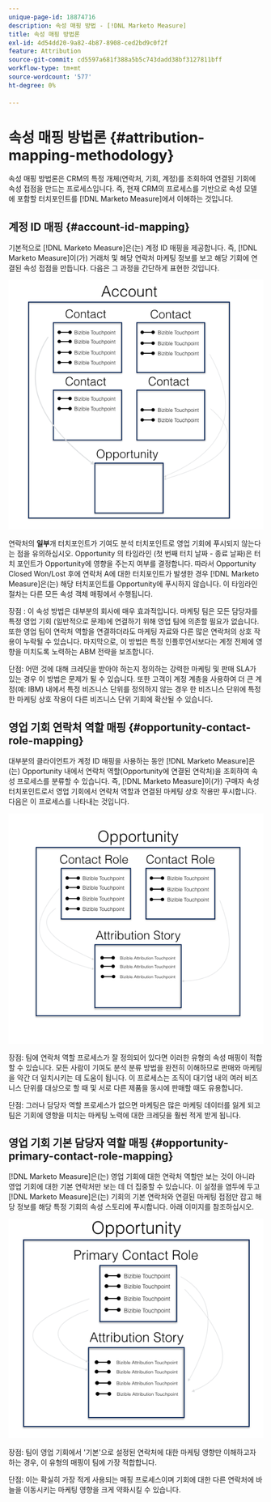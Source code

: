 ```yaml
---
unique-page-id: 18874716
description: 속성 매핑 방법 - [!DNL Marketo Measure]
title: 속성 매핑 방법론
exl-id: 4d54dd20-9a82-4b87-8908-ced2bd9c0f2f
feature: Attribution
source-git-commit: cd5597a681f388a5b5c743dadd38bf3127811bff
workflow-type: tm+mt
source-wordcount: '577'
ht-degree: 0%

---
```


# 속성 매핑 방법론 {#attribution-mapping-methodology}

속성 매핑 방법론은 CRM의 특정 개체(연락처, 기회, 계정)를 조회하여 연결된 기회에 속성 접점을 만드는 프로세스입니다. 즉, 현재 CRM의 프로세스를 기반으로 속성 모델에 포함할 터치포인트를 [!DNL Marketo Measure]에서 이해하는 것입니다.

## 계정 ID 매핑 {#account-id-mapping}

기본적으로 [!DNL Marketo Measure]은(는) 계정 ID 매핑을 제공합니다. 즉, [!DNL Marketo Measure]이(가) 거래처 및 해당 연락처 마케팅 정보를 보고 해당 기회에 연결된 속성 접점을 만듭니다. 다음은 그 과정을 간단하게 표현한 것입니다.

![](assets/1-1.png)

연락처의 **일부**&#x200B;개 터치포인트가 기여도 분석 터치포인트로 영업 기회에 푸시되지 않는다는 점을 유의하십시오. Opportunity 의 타임라인 (첫 번째 터치 날짜 - 종료 날짜)은 터치 포인트가 Opportunity에 영향을 주는지 여부를 결정합니다. 따라서 Opportunity Closed Won/Lost 후에 연락처 A에 대한 터치포인트가 발생한 경우 [!DNL Marketo Measure]은(는) 해당 터치포인트를 Opportunity에 푸시하지 않습니다. 이 타임라인 절차는 다른 모든 속성 객체 매핑에서 수행됩니다.

장점 : 이 속성 방법은 대부분의 회사에 매우 효과적입니다. 마케팅 팀은 모든 담당자를 특정 영업 기회 (일반적으로 문제)에 연결하기 위해 영업 팀에 의존할 필요가 없습니다. 또한 영업 팀이 연락처 역할을 연결하더라도 마케팅 자료와 다른 많은 연락처의 상호 작용이 누락될 수 있습니다. 마지막으로, 이 방법은 특정 인플루언서보다는 계정 전체에 영향을 미치도록 노력하는 ABM 전략을 보조합니다.

단점: 어떤 것에 대해 크레딧을 받아야 하는지 정의하는 강력한 마케팅 및 판매 SLA가 있는 경우 이 방법은 문제가 될 수 있습니다. 또한 고객이 계정 계층을 사용하여 더 큰 계정(예: IBM) 내에서 특정 비즈니스 단위를 정의하지 않는 경우 한 비즈니스 단위에 특정한 마케팅 상호 작용이 다른 비즈니스 단위 기회에 확산될 수 있습니다.

## 영업 기회 연락처 역할 매핑 {#opportunity-contact-role-mapping}

대부분의 클라이언트가 계정 ID 매핑을 사용하는 동안 [!DNL Marketo Measure]은(는) Opportunity 내에서 연락처 역할(Opportunity에 연결된 연락처)을 조회하여 속성 프로세스를 분류할 수 있습니다. 즉, [!DNL Marketo Measure]이(가) 구매자 속성 터치포인트로서 영업 기회에서 연락처 역할과 연결된 마케팅 상호 작용만 푸시합니다. 다음은 이 프로세스를 나타내는 것입니다.

![](assets/2-1.png)

장점: 팀에 연락처 역할 프로세스가 잘 정의되어 있다면 이러한 유형의 속성 매핑이 적합할 수 있습니다. 모든 사람이 기여도 분석 분류 방법을 완전히 이해하므로 판매와 마케팅을 약간 더 일치시키는 데 도움이 됩니다. 이 프로세스는 조직이 대기업 내의 여러 비즈니스 단위를 대상으로 할 때 및 서로 다른 제품을 동시에 판매할 때도 유용합니다.

단점: 그러나 담당자 역할 프로세스가 없으면 마케팅은 많은 마케팅 데이터를 잃게 되고 팀은 기회에 영향을 미치는 마케팅 노력에 대한 크레딧을 훨씬 적게 받게 됩니다.

## 영업 기회 기본 담당자 역할 매핑 {#opportunity-primary-contact-role-mapping}

[!DNL Marketo Measure]은(는) 영업 기회에 대한 연락처 역할만 보는 것이 아니라 영업 기회에 대한 기본 연락처만 보는 데 더 집중할 수 있습니다. 이 설정을 염두에 두고 [!DNL Marketo Measure]은(는) 기회의 기본 연락처와 연결된 마케팅 접점만 잡고 해당 정보를 해당 특정 기회의 속성 스토리에 푸시합니다. 아래 이미지를 참조하십시오.

![](assets/3.png)

장점: 팀이 영업 기회에서 &#39;기본&#39;으로 설정된 연락처에 대한 마케팅 영향만 이해하고자 하는 경우, 이 유형의 매핑이 팀에 가장 적합합니다.

단점: 이는 확실히 가장 적게 사용되는 매핑 프로세스이며 기회에 대한 다른 연락처에 바늘을 이동시키는 마케팅 영향을 크게 약화시킬 수 있습니다.
